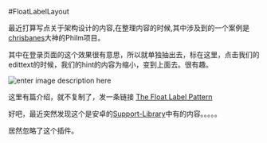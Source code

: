 #FloatLabelLayout

最近打算写点关于架构设计的内容,在整理内容的时候,其中涉及到的一个案例是[chrisbanes](https://github.com/chrisbanes)大神的Philm项目。

其中在登录页面的这个效果很有意思，所以就单独抽出去，标在这里，点击我们的edittext的时候，我们的hint的内容为缩小，变到上面去。很有趣。

![enter image description here](https://d13yacurqjgara.cloudfront.net/users/6410/screenshots/1254439/form-animation-_gif_.gif)

这里有篇介绍，就不复制了，发一条链接
[The Float Label Pattern](http://bradfrost.com/blog/post/float-label-pattern/)
  

好吧，最近突然发现这个是安卓的[Support-Library](http://android-developers.blogspot.com/2015/05/android-design-support-library.html)中有的内容。。。。。

居然忽略了这个插件。
